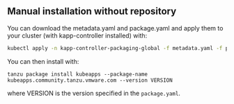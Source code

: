 ## Manual installation without repository

You can download the metadata.yaml and package.yaml and apply them to your cluster (with kapp-controller installed) with:

```bash
kubectl apply -n kapp-controller-packaging-global -f metadata.yaml -f package.yaml
```

You can then install with:

```
tanzu package install kubeapps --package-name kubeapps.community.tanzu.vmware.com --version VERSION
```

where VERSION is the version specified in the `package.yaml`.
